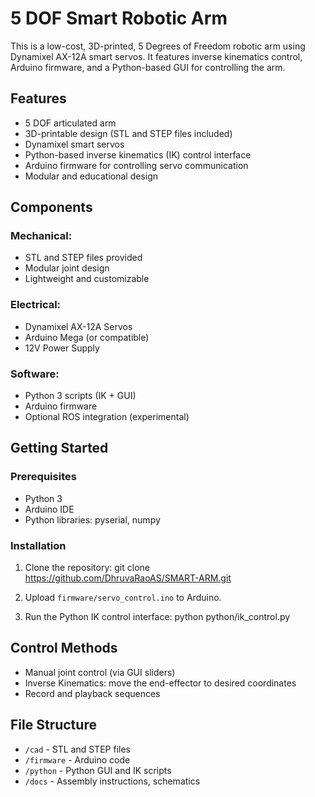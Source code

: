 # 5 DOF Smart Robotic Arm

This is a low-cost, 3D-printed, 5 Degrees of Freedom robotic arm using Dynamixel AX-12A smart servos.
It features inverse kinematics control, Arduino firmware, and a Python-based GUI for controlling the arm.

## Features
- 5 DOF articulated arm
- 3D-printable design (STL and STEP files included)
- Dynamixel smart servos
- Python-based inverse kinematics (IK) control interface
- Arduino firmware for controlling servo communication
- Modular and educational design

## Components
### Mechanical:
- STL and STEP files provided
- Modular joint design
- Lightweight and customizable

### Electrical:
- Dynamixel AX-12A Servos
- Arduino Mega (or compatible)
- 12V Power Supply

### Software:
- Python 3 scripts (IK + GUI)
- Arduino firmware
- Optional ROS integration (experimental)

## Getting Started

### Prerequisites
- Python 3
- Arduino IDE
- Python libraries: pyserial, numpy

### Installation
1. Clone the repository:
   git clone https://github.com/DhruvaRaoAS/SMART-ARM.git

2. Upload `firmware/servo_control.ino` to Arduino.

3. Run the Python IK control interface:
   python python/ik_control.py

## Control Methods
- Manual joint control (via GUI sliders)
- Inverse Kinematics: move the end-effector to desired coordinates
- Record and playback sequences

## File Structure
- `/cad` - STL and STEP files
- `/firmware` - Arduino code
- `/python` - Python GUI and IK scripts
- `/docs` - Assembly instructions, schematics
